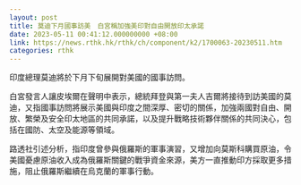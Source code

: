 ```yaml
---
layout: post
title: 莫迪下月國事訪美　白宮稱加強美印對自由開放印太承諾
date: 2023-05-11 00:41:12.000000000 +08:00
link: https://news.rthk.hk/rthk/ch/component/k2/1700063-20230511.htm
categories: rthk
---
```


印度總理莫迪將於下月下旬展開對美國的國事訪問。

白宮發言人讓皮埃爾在聲明中表示，總統拜登與第一夫人吉爾將接待到訪美國的莫迪，又指國事訪問將展示美國與印度之間深厚、密切的關係，加強兩國對自由、開放、繁榮及安全印太地區的共同承諾，以及提升戰略技術夥伴關係的共同決心，包括在國防、太空及能源等領域。

路透社引述分析，指印度曾參與俄羅斯的軍事演習，又增加向莫斯科購買原油，令美國憂慮原油收入成為俄羅斯關鍵的戰爭資金來源，美方一直推動印方採取更多措施，阻止俄羅斯繼續在烏克蘭的軍事行動。
